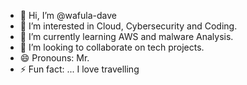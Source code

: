 - 👋 Hi, I’m @wafula-dave
- 👀 I’m interested in Cloud, Cybersecurity and Coding. 
- 🌱 I’m currently learning AWS and malware Analysis. 
- 💞️ I’m looking to collaborate on tech projects. 
- 😄 Pronouns: Mr.
- ⚡ Fun fact: ... I love travelling

<!---
wafula-dave/wafula-dave is a ✨ special ✨ repository because its `README.md` (this file) appears on your GitHub profile.
You can click the Preview link to take a look at your changes.
--->
